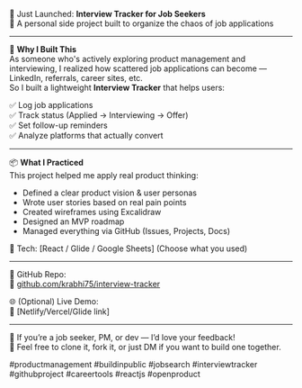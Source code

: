 🚀 Just Launched: **Interview Tracker for Job Seekers**  
🧠 A personal side project built to organize the chaos of job applications

---

🎯 **Why I Built This**  
As someone who's actively exploring product management and interviewing, I realized how scattered job applications can become — LinkedIn, referrals, career sites, etc.  
So I built a lightweight **Interview Tracker** that helps users:

✅ Log job applications  
✅ Track status (Applied → Interviewing → Offer)  
✅ Set follow-up reminders  
✅ Analyze platforms that actually convert

---

📦 **What I Practiced**  
This project helped me apply real product thinking:

- Defined a clear product vision & user personas  
- Wrote user stories based on real pain points  
- Created wireframes using Excalidraw  
- Designed an MVP roadmap  
- Managed everything via GitHub (Issues, Projects, Docs)

🧱 Tech: [React / Glide / Google Sheets] (Choose what you used)

---

📂 GitHub Repo:  
🔗 [github.com/krabhi75/interview-tracker](#)

🌐 (Optional) Live Demo:  
🔗 [Netlify/Vercel/Glide link]

---

📣 If you’re a job seeker, PM, or dev — I’d love your feedback!  
🙌 Feel free to clone it, fork it, or just DM if you want to build one together.

#productmanagement #buildinpublic #jobsearch #interviewtracker #githubproject #careertools #reactjs #openproduct
